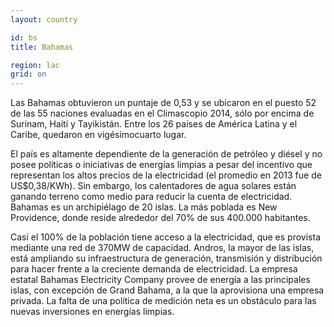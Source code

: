 ```yaml
---
layout: country

id: bs
title: Bahamas

region: lac
grid: on
---
```

Las Bahamas obtuvieron un puntaje de 0,53 y se ubicaron en el puesto 52 de las 55 naciones evaluadas en el Climascopio 2014, sólo por encima de Surinam, Haití y Tayikistán. Entre los 26 países de América Latina y el Caribe, quedaron en vigésimocuarto lugar. 

El país es altamente dependiente de la generación de petróleo y diésel y no posee políticas o iniciativas de energías limpias a pesar del incentivo que representan los altos precios de la electricidad (el promedio en 2013 fue de US$0,38/KWh). Sin embargo, los calentadores de agua solares están ganando terreno como medio para reducir la cuenta de electricidad. Bahamas es un archipiélago de 20 islas. La más poblada es New Providence, donde reside alrededor del 70% de sus 400.000 habitantes. 

Casi el 100% de la población tiene acceso a la electricidad, que es provista mediante una red de 370MW de capacidad. Andros, la mayor de las islas, está ampliando su infraestructura de generación, transmisión y distribución para hacer frente a la creciente demanda de electricidad. La empresa estatal Bahamas Electricity Company provee de energía a las principales islas, con excepción de Grand Bahama, a la que la aprovisiona una empresa privada. La falta de una política de medición neta es un obstáculo para las nuevas inversiones en energías limpias.